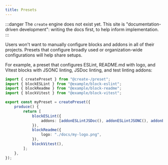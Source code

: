 ```yaml
---
title: Presets
---
```


:::danger
The `create` engine does not exist yet.
This site is "documentation-driven development": writing the docs first, to help inform implementation.
:::

Users won't want to manually configure blocks and addons in all of their projects. Presets that configure broadly used or organization-wide configurations will help share setups.

For example, a preset that configures ESLint, README.md with logo, and Vitest blocks with JSONC linting, JSDoc linting, and test linting addons:

```ts
import { createPreset } from "@create-/preset";
import { blockESLint } from "@example/block-eslint";
import { blockReadme } from "@example/block-readme";
import { blockVitest } from "@example/block-vitest";

export const myPreset = createPreset({
	produce() {
		return [
			blockESLint({
				addons: [addonESLintJSDoc(), addonESLintJSONC(), addonESLintVitest()],
			}),
			blockReadme({
				logo: "./docs/my-logo.png",
			}),
			blockVitest(),
		];
	},
});
```
